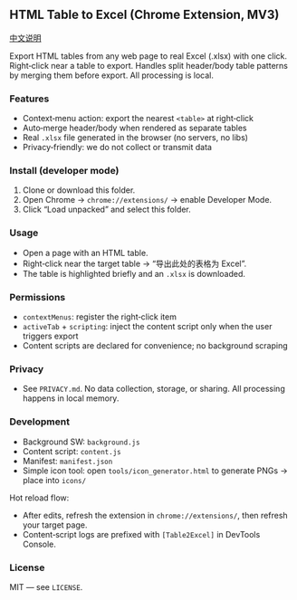 ## HTML Table to Excel (Chrome Extension, MV3)

[中文说明](README.zh-CN.md)

Export HTML tables from any web page to real Excel (.xlsx) with one click. Right‑click near a table to export. Handles split header/body table patterns by merging them before export. All processing is local.

### Features
- Context‑menu action: export the nearest `<table>` at right‑click
- Auto‑merge header/body when rendered as separate tables
- Real `.xlsx` file generated in the browser (no servers, no libs)
- Privacy‑friendly: we do not collect or transmit data

### Install (developer mode)
1. Clone or download this folder.
2. Open Chrome → `chrome://extensions/` → enable Developer Mode.
3. Click “Load unpacked” and select this folder.

### Usage
- Open a page with an HTML table.
- Right‑click near the target table → “导出此处的表格为 Excel”.
- The table is highlighted briefly and an `.xlsx` is downloaded.

### Permissions
- `contextMenus`: register the right‑click item
- `activeTab` + `scripting`: inject the content script only when the user triggers export
- Content scripts are declared for convenience; no background scraping

### Privacy
- See `PRIVACY.md`. No data collection, storage, or sharing. All processing happens in local memory.

### Development
- Background SW: `background.js`
- Content script: `content.js`
- Manifest: `manifest.json`
- Simple icon tool: open `tools/icon_generator.html` to generate PNGs → place into `icons/`

Hot reload flow:
- After edits, refresh the extension in `chrome://extensions/`, then refresh your target page.
- Content‑script logs are prefixed with `[Table2Excel]` in DevTools Console.

### License
MIT — see `LICENSE`.
